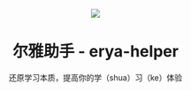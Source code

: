 <p align="center"><img src="https://github.com/tw1997/erya-helper/blob/master/images/logo.png" /></p>
<h1 align="center">尔雅助手 - erya-helper</h1>
<p align="center">还原学习本质，提高你的学（shua）习（ke）体验</p>

